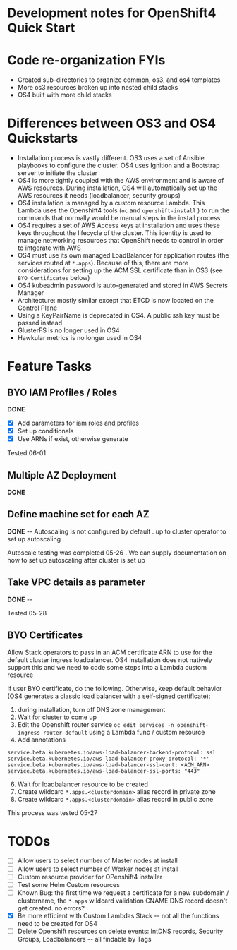 # Development notes for OpenShift4 Quick Start

# Code re-organization FYIs

- Created sub-directories to organize common, os3, and os4 templates
- More os3 resources broken up into nested child stacks
- OS4 built with more child stacks

# Differences between OS3 and OS4 Quickstarts

- Installation process is vastly different. OS3 uses a set of Ansible playbooks
  to configure the cluster. OS4 uses Ignition and a Bootstrap server to
  initiate the cluster
- OS4 is more tightly coupled with the AWS environment and is aware of AWS
  resources. During installation, OS4 will automatically set up the AWS
  resources it needs (loadbalancer, security groups)
- OS4 installation is managed by a custom resource Lambda. This Lambda uses the
  Openshift4 tools (`oc` and `openshift-install` ) to run the commands that
  normally would be manual steps in the install process
- OS4 requires a set of AWS Access keys at installation and uses these keys
  throughout the lifecycle of the cluster. This identity is used to manage
  networking resources that OpenShift needs to control in order to intgerate
  with AWS
- OS4 must use its own managed LoadBalancer for application routes (the
  services routed at `*.apps`). Because of this, there are more considerations
  for setting up the ACM SSL certificate than in OS3 (see `BYO Certificates`
      below)
- OS4 kubeadmin password is auto-generated and stored in AWS Secrets Manager
- Architecture: mostly similar except that ETCD is now located on the Control
  Plane
- Using a KeyPairName is deprecated in OS4. A public ssh key must be passed
  instead
- GlusterFS is no longer used in OS4
- Hawkular metrics is no longer used in OS4

# Feature Tasks

## BYO IAM Profiles / Roles

**DONE** 


- [x] Add parameters for iam roles and profiles
- [x] Set up conditionals
- [x] Use ARNs if exist, otherwise generate

Tested 06-01

## Multiple AZ Deployment

**DONE**

## Define machine set for each AZ

**DONE** -- Autoscaling is not configured by default . up to cluster operator to set up autoscaling .

Autoscale testing was completed 05-26 . We can supply documentation on how to
set up autoscaling after cluster is set up

## Take VPC details as parameter

**DONE** --

Tested 05-28

## BYO Certificates

Allow Stack operators to pass in an ACM certificate ARN to use for the default
cluster ingress loadbalancer. OS4 installation does not natively support this and we need to code some steps into a Lambda custom resource

If user BYO certificate, do the following. Otherwise, keep default behavior (OS4 generates a classic load balancer with a self-signed certificate):
1. during installation, turn off DNS zone management
2. Wait for cluster to come up
3. Edit the Openshift router service `oc edit services -n openshift-ingress router-default` using a Lambda func / custom resource
4. Add annotations
```
service.beta.kubernetes.io/aws-load-balancer-backend-protocol: ssl
service.beta.kubernetes.io/aws-load-balancer-proxy-protocol: '*'
service.beta.kubernetes.io/aws-load-balancer-ssl-cert: <ACM_ARN>
service.beta.kubernetes.io/aws-load-balancer-ssl-ports: "443"
```
6. Wait for loadbalancer resource to be created
7. Create wildcard `*.apps.<clusterdomain>` alias record in private zone
8. Create wildcard `*.apps.<clusterdomain>` alias record in public zone

This process was tested 05-27

# TODOs

- [ ] Allow users to select number of Master nodes at install
- [ ] Allow users to select number of Worker nodes at install
- [ ] Custom resource provider for OPenshift4 installer
- [ ] Test some Helm Custom resources
- [ ] Known Bug: the first time we request a certificate for a new subdomain /
  clustername, the `*.apps` wildcard validation CNAME DNS record doesn't get created. no errors?
- [x] Be more efficient with Custom Lambdas Stack -- not all the functions need to be created for OS4
- [ ] Delete Openshift resources on delete events: IntDNS records, Security Groups, Loadbalancers -- all findable by Tags
